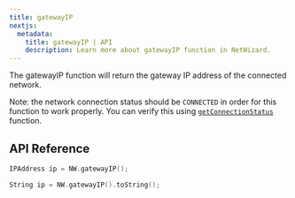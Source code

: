 ```yaml
---
title: gatewayIP
nextjs:
  metadata:
    title: gatewayIP | API
    description: Learn more about gatewayIP function in NetWizard.
---
```


The gatewayIP function will return the gateway IP address of the connected network.

Note: the network connection status should be `CONNECTED` in order for this function to work properly. You can verify this using [`getConnectionStatus`](/docs/api/get-connection-status) function.

## API Reference

```cpp
IPAddress ip = NW.gatewayIP();
```

```cpp
String ip = NW.gatewayIP().toString();
```
